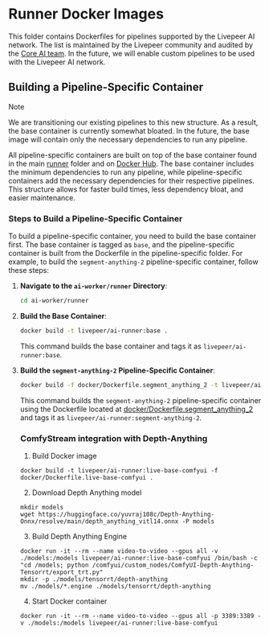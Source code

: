 # Runner Docker Images

This folder contains Dockerfiles for pipelines supported by the Livepeer AI network. The list is maintained by the Livepeer community and audited by the [Core AI team](https://explorer.livepeer.org/treasury/42084921863832634370966409987770520882792921083596034115019946998721416745190). In the future, we will enable custom pipelines to be used with the Livepeer AI network.

## Building a Pipeline-Specific Container

> [!NOTE]
> We are transitioning our existing pipelines to this new structure. As a result, the base container is currently somewhat bloated. In the future, the base image will contain only the necessary dependencies to run any pipeline.

All pipeline-specific containers are built on top of the base container found in the main [runner](../) folder and on [Docker Hub](https://hub.docker.com/r/livepeer/ai-runner). The base container includes the minimum dependencies to run any pipeline, while pipeline-specific containers add the necessary dependencies for their respective pipelines. This structure allows for faster build times, less dependency bloat, and easier maintenance.

### Steps to Build a Pipeline-Specific Container

To build a pipeline-specific container, you need to build the base container first. The base container is tagged as `base`, and the pipeline-specific container is built from the Dockerfile in the pipeline-specific folder. For example, to build the `segment-anything-2` pipeline-specific container, follow these steps:

1. **Navigate to the `ai-worker/runner` Directory**:

   ```bash
   cd ai-worker/runner
    ```

2. **Build the Base Container**:

   ```bash
   docker build -t livepeer/ai-runner:base .
   ```

   This command builds the base container and tags it as `livepeer/ai-runner:base`.

3. **Build the `segment-anything-2` Pipeline-Specific Container**:

   ```bash
   docker build -f docker/Dockerfile.segment_anything_2 -t livepeer/ai-runner:segment-anything-2 .
   ```

   This command builds the `segment-anything-2` pipeline-specific container using the Dockerfile located at [docker/Dockerfile.segment_anything_2](docker/Dockerfile.segment_anything_2) and tags it as `livepeer/ai-runner:segment-anything-2`.

   ### ComfyStream integration with Depth-Anything

   1. Build Docker image
   ```
   docker build -t livepeer/ai-runner:live-base-comfyui -f docker/Dockerfile.live-base-comfyui .
   ```

   2. Download Depth Anything model
   ```
   mkdir models
   wget https://huggingface.co/yuvraj108c/Depth-Anything-Onnx/resolve/main/depth_anything_vitl14.onnx -P models
   ```

   3. Build Depth Anything Engine
   ```
   docker run -it --rm --name video-to-video --gpus all -v ./models:/models livepeer/ai-runner:live-base-comfyui /bin/bash -c "cd /models; python /comfyui/custom_nodes/ComfyUI-Depth-Anything-Tensorrt/export_trt.py"
   mkdir -p ./models/tensorrt/depth-anything
   mv ./models/*.engine ./models/tensorrt/depth-anything
   ```

   4. Start Docker container

   ```
   docker run -it --rm --name video-to-video --gpus all -p 3389:3389 -v ./models:/models livepeer/ai-runner:live-base-comfyui
   ```